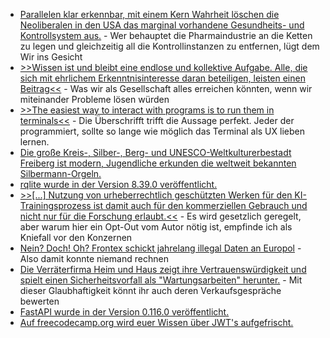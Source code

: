 * [Parallelen klar erkennbar, mit einem Kern Wahrheit löschen die Neoliberalen in den USA das marginal vorhandene Gesundheits- und Kontrollsystem aus.](https://www.deutschlandfunk.de/usa-gesundheitspolitik-maha-kennedy-trump-verschwoerungstheorien-impfgegner-100.html) - Wer behauptet die Pharmaindustrie an die Ketten zu legen und gleichzeitig all die Kontrollinstanzen zu entfernen, lügt dem Wir ins Gesicht
* [>>Wissen ist und bleibt eine endlose und kollektive Aufgabe. Alle, die sich mit ehrlichem Erkenntnisinteresse daran beteiligen, leisten einen Beitrag<<](https://netzpolitik.org/2025/recherche-der-frankfurter-allgemeinen-sonntagszeitung-wie-hunderte-entdeckte-fehler-in-der-wikipedia-ihre-glaubwuerdigkeit-staerken/) - Was wir als Gesellschaft alles erreichen könnten, wenn wir miteinander Probleme lösen würden
* [>>The easiest way to interact with programs is to run them in terminals<<](https://utcc.utoronto.ca/~cks/space/blog/sysadmin/TerminalsForEasyInteraction) - Die Überschrifft trifft die Aussage perfekt. Jeder der programmiert, sollte so lange wie möglich das Terminal als UX lieben lernen.
* [Die große Kreis-, Silber-, Berg- und UNESCO-Weltkulturerbestadt Freiberg ist modern, Jugendliche erkunden die weltweit bekannten Silbermann-Orgeln.](https://www.mdr.de/video/mdr-videos/a/video-937270.html)
* [rqlite wurde in der Version 8.39.0 veröffentlicht.](https://github.com/rqlite/rqlite/releases/tag/v8.39.0)
* [>>[...] Nutzung von urheberrechtlich geschützten Werken für den KI-Trainingsprozess ist damit auch für den kommerziellen Gebrauch und nicht nur für die Forschung erlaubt.<<](https://netzpolitik.org/2025/us-urheberrecht-ki-darf-weiter-buecher-lesen/) - Es wird gesetzlich geregelt, aber warum hier ein Opt-Out vom Autor nötig ist, empfinde ich als Kniefall vor den Konzernen
* [Nein? Doch! Oh? Frontex schickt jahrelang illegal Daten an Europol](https://netzpolitik.org/2025/gefluechtete-und-aktivistinnen-frontex-schickte-jahrelang-unrechtmaessig-daten-an-europol/) - Also damit konnte niemand rechnen
* [Die Verräterfirma Heim und Haus zeigt ihre Vertrauenswürdigkeit und spielt einen Sicherheitsvorfall als "Wartungsarbeiten" herunter.](https://www.borncity.com/blog/2025/07/07/sicherheitsvorfall-bei-heim-haus/) - Mit dieser Glaubhaftigkeit könnt ihr auch deren Verkaufsgespräche bewerten
* [FastAPI wurde in der Version 0.116.0 veröffentlicht.](https://github.com/fastapi/fastapi/releases/tag/0.116.0)
* [Auf freecodecamp.org wird euer Wissen über JWT's aufgefrischt.](https://www.freecodecamp.org/news/what-are-json-web-tokens-jwt/)
